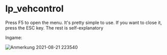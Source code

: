 # lp_vehcontrol
Press F5 to open the menu. It's pretty simple to use.
If you want to close it, press the ESC key.
The rest is self-explanatory

Ingame: 

![Anmerkung 2021-08-21 223540](https://user-images.githubusercontent.com/81768885/130334203-6b7ce235-2fca-470b-b98b-c45c693ecd42.png)
